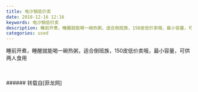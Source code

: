 ```yaml
---
title: 电沙锅低价卖
date: 2018-12-16 12:16
keywords: 电沙锅低价卖
description: 睡前开煮，睡醒就能喝一碗热粥，适合倒班族，150皮低价卖哦，最小容量，可供两人食用
categories: used
---
```

<td class="t_f" id="postmessage_2504147">

睡前开煮，睡醒就能喝一碗热粥，适合倒班族，150皮低价卖哦，最小容量，可供两人食用<br/>
<img alt="" border="0" class="zoom" data-cf-modified-009e84e65ade6bf8fd1a4ab6-="" file="http://www.flw.ph/data/appbyme/upload/image/201812/16/QSiIGxHNh06j.jpg" id="aimg_AiaJj" lazyloadthumb="1" onclick="" onmouseover="" src="http://www.flw.ph/data/appbyme/upload/image/201812/16/QSiIGxHNh06j.jpg"/><br/>
<br/>
<img alt="" border="0" class="zoom" data-cf-modified-009e84e65ade6bf8fd1a4ab6-="" file="http://www.flw.ph/data/appbyme/upload/image/201812/16/dyYccVwocv0A.jpg" id="aimg_wqL1z" lazyloadthumb="1" onclick="" onmouseover="" src="http://www.flw.ph/data/appbyme/upload/image/201812/16/dyYccVwocv0A.jpg"/><br/>
<br/>
</td>
###### 转载自[菲龙网]